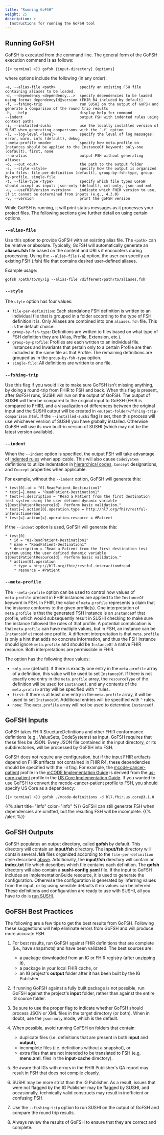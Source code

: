 ```yaml
---
title: "Running GoFSH"
weight: 25
description: >
  Instructions for running the GoFSH tool
---
```


## Running GoFSH

GoFSH is executed from the command line. The general form of the GoFSH execution command is as follows:

```shell
{{< terminal >}} gofsh {input-directory} {options}
```

where options include the following (in any order):

```text
-a, --alias-file <path>           specify an existing FSH file containing aliases to be loaded.
-d, --dependency <dependency...>  specify dependencies to be loaded using format dependencyId@version (FHIR R4 included by default)
-f, --fshing-trip                 run SUSHI on the output of GoFSH and generate a comparison of the round trip results
-h, --help                        display help for command
--indent                          output FSH with indented rules using context paths
-i, --installed-sushi             use the locally installed version of SUSHI when generating comparisons with the `-f` option
-l, --log-level <level>           specify the level of log messages: error, warn, info (default), debug
--meta-profile <mode>             specify how meta.profile on Instances should be applied to the InstanceOf keyword: only-one (default), first, none
--no-alias                        output FSH without generating aliases
-o, --out <out>                   the path to the output folder
-s, --style <style>               specify how the output is organized into files: file-per-definition (default), group-by-fsh-type, group-by-profile, single-file
-t, --file-type <type>            specify which file types GoFSH should accept as input: json-only (default), xml-only, json-and-xml
-u, --useFHIRVersion <version>    indicate which FHIR version to use, if it cannot be determined from inputs (e.g., 4.3.0)
-v, --version                     print the goFSH version
```

While GoFSH is running, it will print status messages as it processes your project files. The following sections give further detail on using certain options.

### `--alias-file`
Use this option to provide GoFSH with an existing alias file. The `<path>` can be relative or absolute. Typically, GoFSH will automatically generate an **aliases.fsh** file based on the content and URLs it encounters during processing. Using the `--alias-file` (`-a`) option, the user can specify an existing FSH (.fsh) file that contains desired user-defined aliases.

Example usage:

  ```
  gofsh /path/to/my/ig --alias-file /different/path/to/aliases.fsh
  ```

### `--style`
The `style` option has four values:

* `file-per-definition`: Each standalone FSH definition is written to an individual file that is grouped in a folder according to the type of FSH definition it is. Only Aliases are combined into one `aliases.fsh` file. This is the default choice.
* `group-by-fsh-type`: Definitions are written to files based on what type of FSH definition they are (Alias, Profile, Extension, etc.).
* `group-by-profile`:  Profiles are each written to an individual file. Instances and Invariants that pertain only to a certain Profile are then included in the same file as that Profile. The remaining definitions are grouped as in the `group-by-fsh-type` option.
* `single-file`: All definitions are written to one file.

### `--fshing-trip`
Use this flag if you would like to make sure GoFSH isn't missing anything, by doing a round-trip from FHIR to FSH and back. When this flag is present, after GoFSH runs, SUSHI will run on the output of GoFSH. The output of SUSHI will then be compared to the original input to GoFSH (FHIR is compared to FHIR), and a visualization of differences between the original input and the SUSHI output will be created in `<output-folder>/fshing-trip-comparison.html`. If the `--installed-sushi` flag is set, then this process will use whichever version of SUSHI you have globally installed. Otherwise GoFSH will use its own built-in version of SUSHI (which may not be the latest version available).

### `--indent`
When the `--indent` option is specified, the output FSH will take advantage of [indented rules](http://build.fhir.org/ig/HL7/fhir-shorthand/branches/master/reference.html#indented-rules) when applicable. This will also cause `CodeSystem` definitions to utilize indentation in [hierarchical codes](http://build.fhir.org/ig/HL7/fhir-shorthand/branches/master/reference.html#defining-code-systems-with-hierarchical-codes), `Concept` designations, and `Concept` properties when applicable.

For example, without the `--indent` option, GoFSH will generate this:
```
* test[0].id = "01-ReadPatient-Destination1"
* test[=].name = "ReadPatient-Destination1"
* test[=].description = "Read a Patient from the first destination test system using the user defined dynamic variable ${Dest1PatientResourceId}. Perform basic validation."
* test[=].action[0].operation.type = http://hl7.org/fhir/restful-interaction#read
* test[=].action[=].operation.resource = #Patient
```
If the `--indent` option is used, GoFSH will generate this:
```
* test[0]
  * id = "01-ReadPatient-Destination1"
  * name = "ReadPatient-Destination1"
  * description = "Read a Patient from the first destination test system using the user defined dynamic variable ${Dest1PatientResourceId}. Perform basic validation."
  * action[0].operation
    * type = http://hl7.org/fhir/restful-interaction#read
    * resource = #Patient
```

### `--meta-profile`
The `--meta-profile` option can be used to control how values of `meta.profile` present in FHIR instances are applied to the `InstanceOf` keyword in FSH. In FHIR, the value of `meta.profile` represents a claim that the instance conforms to the given profile(s). One interpretation of `meta.profile` is that the generated FSH instance is an `InstanceOf` that profile, which would subsequently result in SUSHI checking to make sure the instance followed the rules of that profile. A potential complication is that `meta.profile` can have multiple values, but in FSH, an instance can be `InstanceOf` at most one profile. A different interpretation is that `meta.profile` is only a hint that adds no concrete information, and thus the FSH instance should ignore `meta.profile` and should be `InstanceOf` a native FHIR resource. Both interpretations are permissible in FHIR.

The option has the following three values:

* `only-one` (default): If there is exactly one entry in the `meta.profile` array of a definition, this value will be used to set `InstanceOf`. If there is not exactly one entry in the `meta.profile` array, the `resourceType` of the definition will be used for `InstanceOf`, and any contents of the `meta.profile` array will be specified with `^` rules.
* `first`: If there is at least one entry in the `meta.profile` array, it will be used to set `InstanceOf`. Additional entries will be specified with `^` rules.
* `none`: The `meta.profile` array will not be used to determine `InstanceOf`.

## GoFSH Inputs

GoFSH takes FHIR StructureDefinitions and other FHIR conformance definitions (e.g., ValueSets, CodeSystems) as input. GoFSH requires that these files be JSON. Every JSON file contained in the input directory, or its subdirectories, will be processed by GoFSH into FSH.


GoFSH does not require any configuration, but if the input FHIR artifacts depend on FHIR artifacts not contained in FHIR R4, these dependencies should be specified with the `-d` flag. For example, the [mcode-cancer-patient](http://hl7.org/fhir/us/mcode/StructureDefinition-mcode-cancer-patient.html) profile in the [mCODE Implementation Guide](http://hl7.org/fhir/us/mcode/) is derived from the [us-core-patient](http://hl7.org/fhir/us/core/STU3.1/StructureDefinition-us-core-patient.html) profile in the [US Core Implementation Guide](http://hl7.org/fhir/us/core/). If you wanted to use GoFSH to convert the mcode-cancer-patient profile to FSH, you should specify US Core as a dependency:
```shell
{{< terminal >}} gofsh ./mcode-definitions -d hl7.fhir.us.core@3.1.0
```

{{% alert title="Info" color="info" %}}
GoFSH can still generate FSH when dependencies are omitted, but the resulting FSH will be incomplete.
{{% /alert %}}

## GoFSH Outputs

GoFSH populates an output directory, called **gofsh** by default. This directory will contain an **input/fsh** directory. The **input/fsh** directory will contain several **.fsh** files organized according to the `file-per-definition` style described [above](#style). Additionally, the **input/fsh** directory will contain an **index.txt** file which describes which file contains each definition. The **gofsh** directory will also contain a **sushi-config.yaml** file. If the input to GoFSH includes an ImplementationGuide resource, it is used to generate the configuration. Otherwise the configuration is generated by inferring values from the input, or by using sensible defaults if no values can be inferred. These definitions and configuration are ready to use with SUSHI, all you have to do is [run SUSHI](/docs/sushi/running).

## GoFSH Best Practices

The following are a few tips to get the best results from GoFSH. Following these suggestions will help eliminate errors from GoFSH and will produce more accurate FSH.

1. For best results, run GoFSH against FHIR definitions that are complete (i.e., have snapshots) and have been validated. The best sources are:
    * a package downloaded from an IG or FHIR registry (after unzipping it),
    * a package in your local FHIR cache, or
    * an IG project's **output** folder after it has been built by the IG Publisher.

1. If running GoFSH against a fully built package is not possible, run GoFSH against the project's **input** folder, rather than against the entire IG source folder.

1. Be sure to use the proper flag to indicate whether GoFSH should process JSON or XML files in the target directory (or both). When in doubt, use the `json-only` mode, which is the default.

1. When possible, avoid running GoFSH on folders that contain:
    * duplicate files (i.e. definitions that are present in both **input** and **output**),
    * incomplete files (i.e. definitions without a snapshot), or
    * extra files that are not intended to be translated to FSH (e.g, **menu.xml**, files in the **input-cache** directory).

1. Be aware that IGs with errors in the FHIR Publisher's QA report may result in FSH that does not compile cleanly.

1. SUSHI may be more strict than the IG Publisher.  As a result, issues that were not flagged by the IG Publisher may be flagged by SUSHI, and occasionally, technically valid constructs may result in inefficient or confusing FSH.

1. Use the `--fishing-trip` option to run SUSHI on the output of GoFSH and compare the round trip results.

1. Always review the results of GoFSH to ensure that they are correct and complete.
